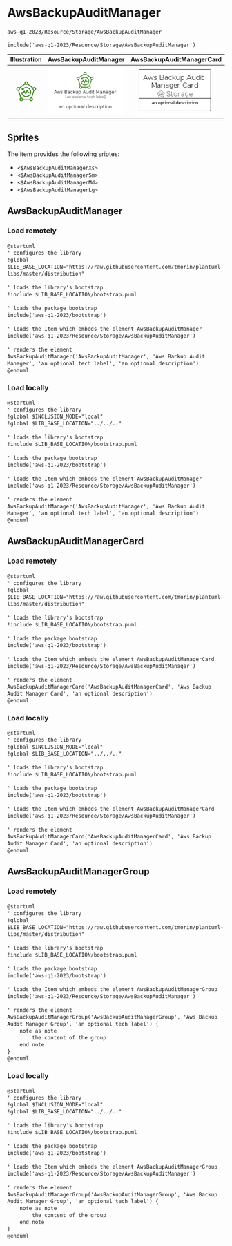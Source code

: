 # AwsBackupAuditManager


```text
aws-q1-2023/Resource/Storage/AwsBackupAuditManager
```

```text
include('aws-q1-2023/Resource/Storage/AwsBackupAuditManager')
```



| Illustration | AwsBackupAuditManager | AwsBackupAuditManagerCard | AwsBackupAuditManagerGroup |
| :---: | :---: | :---: | :---: |
| ![illustration for Illustration](../../../aws-q1-2023/Resource/Storage/AwsBackupAuditManager.png) | ![illustration for AwsBackupAuditManager](../../../aws-q1-2023/Resource/Storage/AwsBackupAuditManager.Local.png) | ![illustration for AwsBackupAuditManagerCard](../../../aws-q1-2023/Resource/Storage/AwsBackupAuditManagerCard.Local.png) | ![illustration for AwsBackupAuditManagerGroup](../../../aws-q1-2023/Resource/Storage/AwsBackupAuditManagerGroup.Local.png) |



## Sprites
The item provides the following sriptes:

- `<$AwsBackupAuditManagerXs>`
- `<$AwsBackupAuditManagerSm>`
- `<$AwsBackupAuditManagerMd>`
- `<$AwsBackupAuditManagerLg>`





## AwsBackupAuditManager

### Load remotely
```plantuml
@startuml
' configures the library
!global $LIB_BASE_LOCATION="https://raw.githubusercontent.com/tmorin/plantuml-libs/master/distribution"

' loads the library's bootstrap
!include $LIB_BASE_LOCATION/bootstrap.puml

' loads the package bootstrap
include('aws-q1-2023/bootstrap')

' loads the Item which embeds the element AwsBackupAuditManager
include('aws-q1-2023/Resource/Storage/AwsBackupAuditManager')

' renders the element
AwsBackupAuditManager('AwsBackupAuditManager', 'Aws Backup Audit Manager', 'an optional tech label', 'an optional description')
@enduml
```

### Load locally
```plantuml
@startuml
' configures the library
!global $INCLUSION_MODE="local"
!global $LIB_BASE_LOCATION="../../.."

' loads the library's bootstrap
!include $LIB_BASE_LOCATION/bootstrap.puml

' loads the package bootstrap
include('aws-q1-2023/bootstrap')

' loads the Item which embeds the element AwsBackupAuditManager
include('aws-q1-2023/Resource/Storage/AwsBackupAuditManager')

' renders the element
AwsBackupAuditManager('AwsBackupAuditManager', 'Aws Backup Audit Manager', 'an optional tech label', 'an optional description')
@enduml
```

## AwsBackupAuditManagerCard

### Load remotely
```plantuml
@startuml
' configures the library
!global $LIB_BASE_LOCATION="https://raw.githubusercontent.com/tmorin/plantuml-libs/master/distribution"

' loads the library's bootstrap
!include $LIB_BASE_LOCATION/bootstrap.puml

' loads the package bootstrap
include('aws-q1-2023/bootstrap')

' loads the Item which embeds the element AwsBackupAuditManagerCard
include('aws-q1-2023/Resource/Storage/AwsBackupAuditManager')

' renders the element
AwsBackupAuditManagerCard('AwsBackupAuditManagerCard', 'Aws Backup Audit Manager Card', 'an optional description')
@enduml
```

### Load locally
```plantuml
@startuml
' configures the library
!global $INCLUSION_MODE="local"
!global $LIB_BASE_LOCATION="../../.."

' loads the library's bootstrap
!include $LIB_BASE_LOCATION/bootstrap.puml

' loads the package bootstrap
include('aws-q1-2023/bootstrap')

' loads the Item which embeds the element AwsBackupAuditManagerCard
include('aws-q1-2023/Resource/Storage/AwsBackupAuditManager')

' renders the element
AwsBackupAuditManagerCard('AwsBackupAuditManagerCard', 'Aws Backup Audit Manager Card', 'an optional description')
@enduml
```

## AwsBackupAuditManagerGroup

### Load remotely
```plantuml
@startuml
' configures the library
!global $LIB_BASE_LOCATION="https://raw.githubusercontent.com/tmorin/plantuml-libs/master/distribution"

' loads the library's bootstrap
!include $LIB_BASE_LOCATION/bootstrap.puml

' loads the package bootstrap
include('aws-q1-2023/bootstrap')

' loads the Item which embeds the element AwsBackupAuditManagerGroup
include('aws-q1-2023/Resource/Storage/AwsBackupAuditManager')

' renders the element
AwsBackupAuditManagerGroup('AwsBackupAuditManagerGroup', 'Aws Backup Audit Manager Group', 'an optional tech label') {
    note as note
        the content of the group
    end note
}
@enduml
```

### Load locally
```plantuml
@startuml
' configures the library
!global $INCLUSION_MODE="local"
!global $LIB_BASE_LOCATION="../../.."

' loads the library's bootstrap
!include $LIB_BASE_LOCATION/bootstrap.puml

' loads the package bootstrap
include('aws-q1-2023/bootstrap')

' loads the Item which embeds the element AwsBackupAuditManagerGroup
include('aws-q1-2023/Resource/Storage/AwsBackupAuditManager')

' renders the element
AwsBackupAuditManagerGroup('AwsBackupAuditManagerGroup', 'Aws Backup Audit Manager Group', 'an optional tech label') {
    note as note
        the content of the group
    end note
}
@enduml
```

